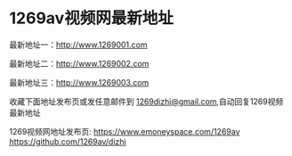 #  1269av视频网最新地址

最新地址一：http://www.1269001.com

最新地址二：http://www.1269002.com

最新地址三：http://www.1269003.com


收藏下面地址发布页或发任意邮件到 1269dizhi@gmail.com,自动回复1269视频最新地址

1269视频网地址发布页:
https://www.emoneyspace.com/1269av
https://github.com/1269av/dizhi
